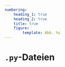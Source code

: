 ```yaml
---
numbering:
    heading_1: true
    heading_2: true
    title: true
    figure:
        template: Abb. %s
---
```


# `.py`-Dateien
